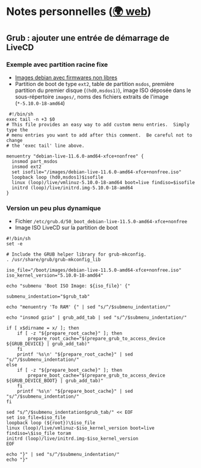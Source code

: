 # Notes personnelles ([:earth_africa: web](https://mahikeul.github.io/))

## Grub : ajouter une entrée de démarrage de LiveCD

### Exemple avec partition racine fixe
- [Images debian avec firmwares non libres](https://cdimage.debian.org/images/unofficial/non-free/images-including-firmware/)
- Partition de boot de type `ext2`, table de partition `msdos`, première partition du premier disque (`(hd0,msdos1)`), image ISO déposée dans le sous-répertoire `images/`, noms des fichiers extraits de l'image (`*-5.10.0-18-amd64`)
```shell
 #!/bin/sh
exec tail -n +3 $0
# This file provides an easy way to add custom menu entries.  Simply type the
# menu entries you want to add after this comment.  Be careful not to change
# the 'exec tail' line above.

menuentry "debian-live-11.6.0-amd64-xfce+nonfree" {
  insmod part_msdos
  insmod ext2
  set isofile="/images/debian-live-11.6.0-amd64-xfce+nonfree.iso"
  loopback loop (hd0,msdos1)$isofile
  linux (loop)/live/vmlinuz-5.10.0-18-amd64 boot=live findiso=$isofile
  initrd (loop)/live/initrd.img-5.10.0-18-amd64
}
```

### Version un peu plus dynamique
- Fichier `/etc/grub.d/50_boot_debian-live-11.5.0-amd64-xfce+nonfree`
- Image ISO LiveCD sur la partition de boot
```shell
#!/bin/sh
set -e

# Include the GRUB helper library for grub-mkconfig.
. /usr/share/grub/grub-mkconfig_lib

iso_file="/boot/images/debian-live-11.5.0-amd64-xfce+nonfree.iso"
iso_kernel_version="5.10.0-18-amd64"

echo "submenu 'Boot ISO Image: ${iso_file}' {"

submenu_indentation="$grub_tab"

echo "menuentry 'To RAM' {" | sed "s/^/$submenu_indentation/"

echo "insmod gzio" | grub_add_tab | sed "s/^/$submenu_indentation/"

if [ x$dirname = x/ ]; then
    if [ -z "${prepare_root_cache}" ]; then
        prepare_root_cache="$(prepare_grub_to_access_device ${GRUB_DEVICE} | grub_add_tab)"
    fi
    printf '%s\n' "${prepare_root_cache}" | sed "s/^/$submenu_indentation/"
else
    if [ -z "${prepare_boot_cache}" ]; then
        prepare_boot_cache="$(prepare_grub_to_access_device ${GRUB_DEVICE_BOOT} | grub_add_tab)"
    fi
    printf '%s\n' "${prepare_boot_cache}" | sed "s/^/$submenu_indentation/"
fi

sed "s/^/$submenu_indentation$grub_tab/" << EOF
set iso_file=$iso_file
loopback loop (${root})\$iso_file
linux (loop)/live/vmlinuz-$iso_kernel_version boot=live findiso=\$iso_file toram
initrd (loop)/live/initrd.img-$iso_kernel_version
EOF

echo "}" | sed "s/^/$submenu_indentation/"
echo "}"
```
